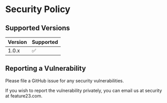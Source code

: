 # Security Policy

## Supported Versions

| Version | Supported          |
| ------- | ------------------ |
| 1.0.x   | :white_check_mark: |

## Reporting a Vulnerability

Please file a GitHub issue for any security vulnerabilities.

If you wish to report the vulnerability privately, you can email us at security at feature23.com.
